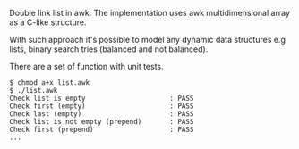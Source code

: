 
Double link list in awk. The implementation uses awk multidimensional array as a C-like structure.

With such approach it's possible to model any dynamic data structures e.g lists, binary search tries (balanced and not balanced).

There are a set of function with unit tests.

```
$ chmod a+x list.awk
$ ./list.awk
Check list is empty                     : PASS
Check first (empty)                     : PASS
Check last (empty)                      : PASS
Check list is not empty (prepend)       : PASS
Check first (prepend)                   : PASS
...
``` 
